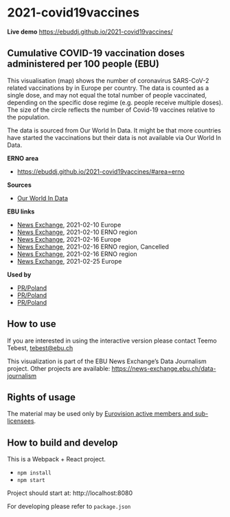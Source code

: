 # 2021-covid19vaccines

**Live demo** https://ebuddj.github.io/2021-covid19vaccines/

## Cumulative COVID-19 vaccination doses administered per 100 people (EBU)

This visualisation (map) shows the number of coronavirus SARS-CoV-2 related vaccinations by in Europe per country. The data is counted as a single dose, and may not equal the total number of people vaccinated, depending on the specific dose regime (e.g. people receive multiple doses). The size of the circle reflects the number of Covid-19 vaccines relative to the population.

The data is sourced from Our World In Data. It might be that more countries have started the vaccinations but their data is not available via Our World In Data.

**ERNO area** 
* https://ebuddj.github.io/2021-covid19vaccines/#area=erno

**Sources**
* [Our World In Data](https://ourworldindata.org/covid-vaccinations)

**EBU links**
* [News Exchange](https://news-exchange.ebu.ch/item_detail/95c70a5e81e20d16d004799724a8ad91/2021_21006236), 2021-02-10 Europe
* [News Exchange](https://news-exchange.ebu.ch/item_detail/8366c5ddf499da5ce7aa7801809eac48/2021_21006238), 2021-02-10 ERNO region
* [News Exchange](https://news-exchange.ebu.ch/item_detail/12d440f302c20b654d7e7304357ad775/2021_21007189), 2021-02-16 Europe
* [News Exchange](https://news-exchange.ebu.ch/item_detail/12d440f302c20b654d7e7304357ad775/2021_21007190), 2021-02-16 ERNO region, Cancelled
* [News Exchange](https://news-exchange.ebu.ch/item_detail/36e3a50da439fbb82d00d3656b482f7e/2021_21007212), 2021-02-16 ERNO region
* [News Exchange](https://news-exchange.ebu.ch/item_detail/69eb029fd2ea54386086c51dbd332358/2021_21009005), 2021-02-25 Europe

**Used by**
* [PR/Poland](https://twitter.com/polskieradiopl/status/1372814785918685188)
* [PR/Poland](https://www.facebook.com/PolskieRadio24pl/posts/1873917669424464)
* [PR/Poland](https://www.youtube.com/watch?v=pH7OOJq2RAc)

## How to use

If you are interested in using the interactive version please contact Teemo Tebest, tebest@ebu.ch

This visualization is part of the EBU News Exchange’s Data Journalism project. Other projects are available: https://news-exchange.ebu.ch/data-journalism

## Rights of usage

The material may be used only by [Eurovision active members and sub-licensees](https://www.ebu.ch/eurovision-news/members-and-sublicensees).

## How to build and develop

This is a Webpack + React project.

* `npm install`
* `npm start`

Project should start at: http://localhost:8080

For developing please refer to `package.json`